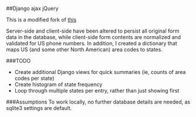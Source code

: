 ##Django ajax jQuery

This is a modified fork of [this](https://github.com/realpython/django-form-fun/tree/master/part1)

Server-side and client-side have been altered to persist all original form data in the database,
while client-side form contents are normalized and validated for US phone numbers. In addition,
I created a dictionary that maps US (and some other North American) area codes to states.

###TODO
* Create additional Django views for quick summaries (ie, counts of area codes per state)
* Create histogram of state frequency
* Loop through multiple states per entry, rather than just showing first

###Assumptions
To work locally, no further database details are needed, as sqlite3 settings are default.  
